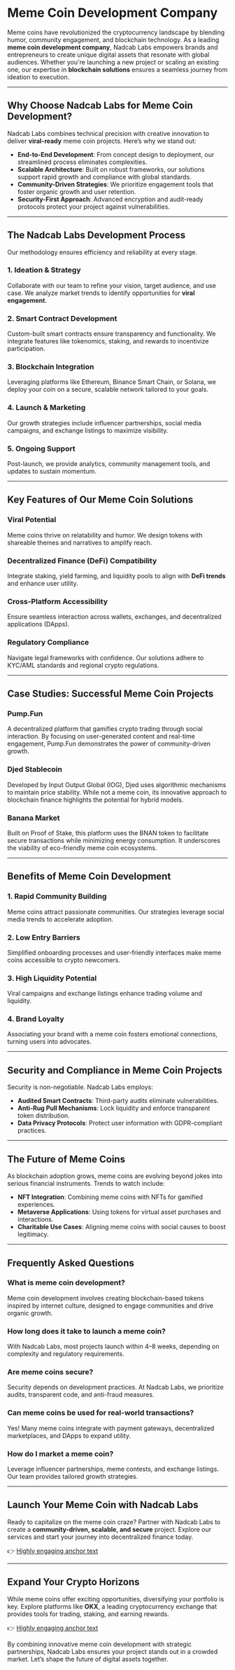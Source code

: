 # Meme Coin Development Company  

Meme coins have revolutionized the cryptocurrency landscape by blending humor, community engagement, and blockchain technology. As a leading **meme coin development company**, Nadcab Labs empowers brands and entrepreneurs to create unique digital assets that resonate with global audiences. Whether you're launching a new project or scaling an existing one, our expertise in **blockchain solutions** ensures a seamless journey from ideation to execution.  

---

## Why Choose Nadcab Labs for Meme Coin Development?  

Nadcab Labs combines technical precision with creative innovation to deliver **viral-ready** meme coin projects. Here’s why we stand out:  

- **End-to-End Development**: From concept design to deployment, our streamlined process eliminates complexities.  
- **Scalable Architecture**: Built on robust frameworks, our solutions support rapid growth and compliance with global standards.  
- **Community-Driven Strategies**: We prioritize engagement tools that foster organic growth and user retention.  
- **Security-First Approach**: Advanced encryption and audit-ready protocols protect your project against vulnerabilities.  

---

## The Nadcab Labs Development Process  

Our methodology ensures efficiency and reliability at every stage.  

### 1. Ideation & Strategy  
Collaborate with our team to refine your vision, target audience, and use case. We analyze market trends to identify opportunities for **viral engagement**.  

### 2. Smart Contract Development  
Custom-built smart contracts ensure transparency and functionality. We integrate features like tokenomics, staking, and rewards to incentivize participation.  

### 3. Blockchain Integration  
Leveraging platforms like Ethereum, Binance Smart Chain, or Solana, we deploy your coin on a secure, scalable network tailored to your goals.  

### 4. Launch & Marketing  
Our growth strategies include influencer partnerships, social media campaigns, and exchange listings to maximize visibility.  

### 5. Ongoing Support  
Post-launch, we provide analytics, community management tools, and updates to sustain momentum.  

---

## Key Features of Our Meme Coin Solutions  

### Viral Potential  
Meme coins thrive on relatability and humor. We design tokens with shareable themes and narratives to amplify reach.  

### Decentralized Finance (DeFi) Compatibility  
Integrate staking, yield farming, and liquidity pools to align with **DeFi trends** and enhance user utility.  

### Cross-Platform Accessibility  
Ensure seamless interaction across wallets, exchanges, and decentralized applications (DApps).  

### Regulatory Compliance  
Navigate legal frameworks with confidence. Our solutions adhere to KYC/AML standards and regional crypto regulations.  

---

## Case Studies: Successful Meme Coin Projects  

### Pump.Fun  
A decentralized platform that gamifies crypto trading through social interaction. By focusing on user-generated content and real-time engagement, Pump.Fun demonstrates the power of community-driven growth.  

### Djed Stablecoin  
Developed by Input Output Global (IOG), Djed uses algorithmic mechanisms to maintain price stability. While not a meme coin, its innovative approach to blockchain finance highlights the potential for hybrid models.  

### Banana Market  
Built on Proof of Stake, this platform uses the BNAN token to facilitate secure transactions while minimizing energy consumption. It underscores the viability of eco-friendly meme coin ecosystems.  

---

## Benefits of Meme Coin Development  

### 1. Rapid Community Building  
Meme coins attract passionate communities. Our strategies leverage social media trends to accelerate adoption.  

### 2. Low Entry Barriers  
Simplified onboarding processes and user-friendly interfaces make meme coins accessible to crypto newcomers.  

### 3. High Liquidity Potential  
Viral campaigns and exchange listings enhance trading volume and liquidity.  

### 4. Brand Loyalty  
Associating your brand with a meme coin fosters emotional connections, turning users into advocates.  

---

## Security and Compliance in Meme Coin Projects  

Security is non-negotiable. Nadcab Labs employs:  
- **Audited Smart Contracts**: Third-party audits eliminate vulnerabilities.  
- **Anti-Rug Pull Mechanisms**: Lock liquidity and enforce transparent token distribution.  
- **Data Privacy Protocols**: Protect user information with GDPR-compliant practices.  

---

## The Future of Meme Coins  

As blockchain adoption grows, meme coins are evolving beyond jokes into serious financial instruments. Trends to watch include:  
- **NFT Integration**: Combining meme coins with NFTs for gamified experiences.  
- **Metaverse Applications**: Using tokens for virtual asset purchases and interactions.  
- **Charitable Use Cases**: Aligning meme coins with social causes to boost legitimacy.  

---

## Frequently Asked Questions  

### What is meme coin development?  
Meme coin development involves creating blockchain-based tokens inspired by internet culture, designed to engage communities and drive organic growth.  

### How long does it take to launch a meme coin?  
With Nadcab Labs, most projects launch within 4–8 weeks, depending on complexity and regulatory requirements.  

### Are meme coins secure?  
Security depends on development practices. At Nadcab Labs, we prioritize audits, transparent code, and anti-fraud measures.  

### Can meme coins be used for real-world transactions?  
Yes! Many meme coins integrate with payment gateways, decentralized marketplaces, and DApps to expand utility.  

### How do I market a meme coin?  
Leverage influencer partnerships, meme contests, and exchange listings. Our team provides tailored growth strategies.  

---

## Launch Your Meme Coin with Nadcab Labs  

Ready to capitalize on the meme coin craze? Partner with Nadcab Labs to create a **community-driven, scalable, and secure** project. Explore our services and start your journey into decentralized finance today.  

👉 [Highly engaging anchor text](https://bit.ly/okx-bonus)  

---

## Expand Your Crypto Horizons  

While meme coins offer exciting opportunities, diversifying your portfolio is key. Explore platforms like **OKX**, a leading cryptocurrency exchange that provides tools for trading, staking, and earning rewards.  

👉 [Highly engaging anchor text](https://bit.ly/okx-bonus)  

By combining innovative meme coin development with strategic partnerships, Nadcab Labs ensures your project stands out in a crowded market. Let’s shape the future of digital assets together.